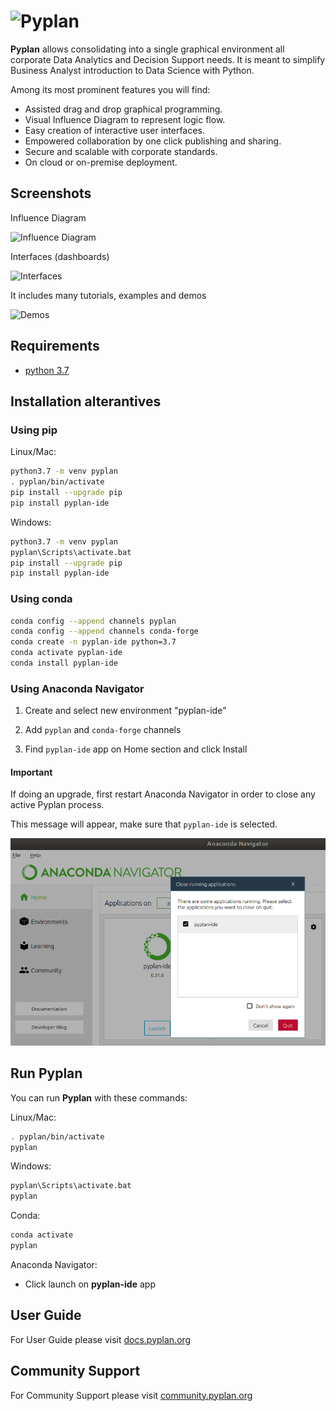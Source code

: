 # ![Pyplan](assets/img/logo.png)

**Pyplan** allows consolidating into a single graphical environment all
corporate Data Analytics and Decision Support needs. It is meant to
simplify Business Analyst introduction to Data Science with Python.

Among its most prominent features you will find:

- Assisted drag and drop graphical programming.
- Visual Influence Diagram to represent logic flow.
- Easy creation of interactive user interfaces.
- Empowered collaboration by one click publishing and sharing.
- Secure and scalable with corporate standards.
- On cloud or on-premise deployment.

## Screenshots

Influence Diagram

![Influence Diagram](assets/img/diagram.png)

Interfaces (dashboards)

![Interfaces](assets/img/interface.png)

It includes many tutorials, examples and demos

![Demos](assets/img/demos.png)

## Requirements

- [python 3.7](https://www.python.org/downloads/release/python-375/)

## Installation alterantives

### Using **pip**

Linux/Mac:

```bash
python3.7 -m venv pyplan
. pyplan/bin/activate
pip install --upgrade pip
pip install pyplan-ide
```

Windows:

```bash
python3.7 -m venv pyplan
pyplan\Scripts\activate.bat
pip install --upgrade pip
pip install pyplan-ide
```

### Using **conda**

```bash
conda config --append channels pyplan
conda config --append channels conda-forge
conda create -n pyplan-ide python=3.7
conda activate pyplan-ide
conda install pyplan-ide
```

### Using **Anaconda Navigator**

1. Create and select new environment "pyplan-ide"

2. Add `pyplan` and `conda-forge` channels

3. Find `pyplan-ide` app on Home section and click Install

#### Important

If doing an upgrade, first restart Anaconda Navigator in order to close any active Pyplan process.

This message will appear, make sure that `pyplan-ide` is selected.

![Restart Anaconda Navigator](assets/img/restart-anaconda-navigator.png)

## Run Pyplan

You can run **Pyplan** with these commands:

Linux/Mac:

```bash
. pyplan/bin/activate
pyplan
```

Windows:

```bash
pyplan\Scripts\activate.bat
pyplan
```

Conda:

```bash
conda activate
pyplan
```

Anaconda Navigator:

- Click launch on **pyplan-ide** app

## User Guide

For User Guide please visit [docs.pyplan.org](http://docs.pyplan.org)

## Community Support

For Community Support please visit [community.pyplan.org](http://community.pyplan.org)
